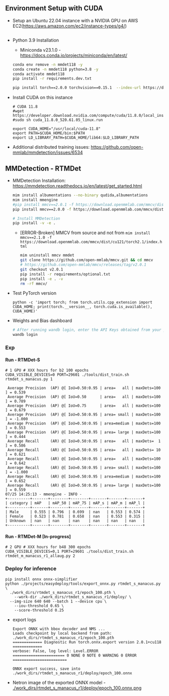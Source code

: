 
## Environment Setup with CUDA
- Setup an Ubuntu 22.04 instance with a NVIDIA GPU on AWS EC2(https://aws.amazon.com/ec2/instance-types/g4/)
  ```

  ```

- Python 3.9 Installation 
  - Miniconda v23.1.0 - https://docs.conda.io/projects/miniconda/en/latest/
  ```bash
  conda env remove -n mmdet118 -y
  conda create -n mmdet118 python=3.8 -y
  conda activate mmdet118
  pip install -r requirements.dev.txt

  pip install torch==2.0.0 torchvision==0.15.1  --index-url https://download.pytorch.org/whl/cu118

  ```
- Install CUDA on this instance
  ```
  # CUDA 11.8
  #wget https://developer.download.nvidia.com/compute/cuda/11.8.0/local_installers/cuda_11.8.0_520.61.05_linux.run
  #sudo sh cuda_11.8.0_520.61.05_linux.run

  export CUDA_HOME="/usr/local/cuda-11.8"
  export PATH=$CUDA_HOME/bin:$PATH
  export LD_LIBRARY_PATH=$CUDA_HOME/lib64:$LD_LIBRARY_PATH
  ```
- Additional distributed training issues: https://github.com/open-mmlab/mmdetection/issues/6534


## MMDetection - RTMDet


- MMDetection Installation: https://mmdetection.readthedocs.io/en/latest/get_started.html
  ```bash
  mim install albumentations --no-binary qudida,albumentations
  mim install mmengine
  #pip install mmcv==2.0.1 -f https://download.openmmlab.com/mmcv/dist/cu118/torch2.0/index.html
  pip install mmcv==2.0.0 -f https://download.openmmlab.com/mmcv/dist/cu118/torch2.0/index.html

  # Install MMDetection
  pip install -v -e .
  ```
  - [ERROR-Broken] MMCV from source and not from `mim install mmcv==2.1.0 -f https://download.openmmlab.com/mmcv/dist/cu121/torch2.1/index.html`
    ```bash
    mim uninstall mmcv mmdet
    git clone https://github.com/open-mmlab/mmcv.git && cd mmcv
    # https://github.com/open-mmlab/mmcv/releases/tag/v2.0.1
    git checkout v2.0.1
    pip install -r requirements/optional.txt
    pip install -e . -v
    rm -rf mmcv/
    ```
- Test PyTorch version
  ```
  python -c 'import torch; from torch.utils.cpp_extension import CUDA_HOME; print(torch.__version__, torch.cuda.is_available(), CUDA_HOME)'
  ```
- Weights and Bias dashboard
  ```bash
  # After running wandb login, enter the API Keys obtained from your project, and the login is successful.
  wandb login 
  ```

### Exp

#### Run - RTMDet-S
```
# 1 GPU # XXX hours for b2 100 epochs
CUDA_VISIBLE_DEVICES=0 PORT=29601 ./tools/dist_train.sh rtmdet_s_manacus.py 1
```
>
```log
 Average Precision  (AP) @[ IoU=0.50:0.95 | area=   all | maxDets=100 ] = 0.539
 Average Precision  (AP) @[ IoU=0.50      | area=   all | maxDets=100 ] = 0.789
 Average Precision  (AP) @[ IoU=0.75      | area=   all | maxDets=100 ] = 0.679
 Average Precision  (AP) @[ IoU=0.50:0.95 | area= small | maxDets=100 ] = -1.000
 Average Precision  (AP) @[ IoU=0.50:0.95 | area=medium | maxDets=100 ] = 0.553
 Average Precision  (AP) @[ IoU=0.50:0.95 | area= large | maxDets=100 ] = 0.444
 Average Recall     (AR) @[ IoU=0.50:0.95 | area=   all | maxDets=  1 ] = 0.586
 Average Recall     (AR) @[ IoU=0.50:0.95 | area=   all | maxDets= 10 ] = 0.621
 Average Recall     (AR) @[ IoU=0.50:0.95 | area=   all | maxDets=100 ] = 0.642
 Average Recall     (AR) @[ IoU=0.50:0.95 | area= small | maxDets=100 ] = -1.000
 Average Recall     (AR) @[ IoU=0.50:0.95 | area=medium | maxDets=100 ] = 0.652
 Average Recall     (AR) @[ IoU=0.50:0.95 | area= large | maxDets=100 ] = 0.559
07/25 14:25:13 - mmengine - INFO -
+----------+-------+--------+--------+-------+-------+-------+
| category | mAP   | mAP_50 | mAP_75 | mAP_s | mAP_m | mAP_l |
+----------+-------+--------+--------+-------+-------+-------+
| Male     | 0.555 | 0.796  | 0.699  | nan   | 0.553 | 0.574 |
| Female   | 0.523 | 0.781  | 0.658  | nan   | 0.553 | 0.315 |
| Unknown  | nan   | nan    | nan    | nan   | nan   | nan   |
+----------+-------+--------+--------+-------+-------+-------+
```

#### Run - RTMDet-M [In-progress]
```
# 2 GPU # XXX hours for b48 300 epochs
CUDA_VISIBLE_DEVICES=0,1 PORT=29601 ./tools/dist_train.sh rtmdet_m_manacus_r1_allaug.py 2
```

### Deploy for inference
```
pip install onnx onnx-simplifier
python ./projects/easydeploy/tools/export_onnx.py rtmdet_s_manacus.py \
  ./work_dirs/rtmdet_s_manacus_r1/epoch_100.pth \
	--work-dir ./work_dirs/rtmdet_s_manacus_r1/deploy/ \
  --img-size 640 640 --batch 1 --device cpu \
	--iou-threshold 0.65 \
	--score-threshold 0.25
```
- export logs
  ```
  Export ONNX with bbox decoder and NMS ...
  Loads checkpoint by local backend from path: ./work_dirs/rtmdet_s_manacus_r1/epoch_100.pth
  ============= Diagnostic Run torch.onnx.export version 2.0.1+cu118 =============
  verbose: False, log level: Level.ERROR
  ======================= 0 NONE 0 NOTE 0 WARNING 0 ERROR ========================

  ONNX export success, save into ./work_dirs/rtmdet_s_manacus_r1/deploy/epoch_100.onnx
  ```
- Netron image of the exported ONNX model - [./work_dirs/rtmdet_s_manacus_r1/deploy/epoch_100.onnx.png](./work_dirs/rtmdet_s_manacus_r1/deploy/epoch_100.onnx.png)
